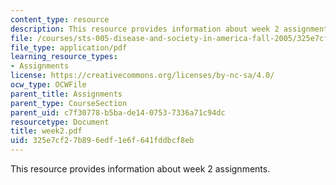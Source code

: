 ```yaml
---
content_type: resource
description: This resource provides information about week 2 assignments.
file: /courses/sts-005-disease-and-society-in-america-fall-2005/325e7cf27b896edf1e6f641fddbcf8eb_week2.pdf
file_type: application/pdf
learning_resource_types:
- Assignments
license: https://creativecommons.org/licenses/by-nc-sa/4.0/
ocw_type: OCWFile
parent_title: Assignments
parent_type: CourseSection
parent_uid: c7f30778-b5ba-de14-0753-7336a71c94dc
resourcetype: Document
title: week2.pdf
uid: 325e7cf2-7b89-6edf-1e6f-641fddbcf8eb
---
```

This resource provides information about week 2 assignments.